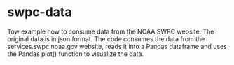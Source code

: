 # swpc-data
Tow example how to consume data from the NOAA SWPC website. The original data is in json format. The code consumes the data from the services.swpc.noaa.gov website, reads it into a Pandas dataframe and uses the Pandas plot() function to visualize the data.
